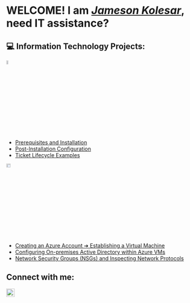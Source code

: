   <h1>WELCOME! I am <i><a href="https://linkedin.com/in/Jameson-Kolesar">Jameson Kolesar</a></i>, need IT assistance?</h1>

<h2>💻 Information Technology Projects:</h2>
<img src="https://i.imgur.com/KzJbWRS.png" height="5%" width="10%" alt="osTicket"/>

  - [Prerequisites and Installation](https://github.com/JTYKolesar/osticket-prereqs)
  - [Post-Installation Configuration](https://github.com/JTYKolesar/post-install-config)
  - [Ticket Lifecycle Examples](https://github.com/JTYKolesar/ticket-lifecycle)

<img src="https://i.imgur.com/1DDZ4Ui.png" height="5%" width="15%" alt="Microsoft Azure"/>

  - [Creating an Azure Account ➔ Establishing a Virtual Machine](https://github.com/JTYKolesar/azure-start)
  - [Configuring On-premises Active Directory within Azure VMs](https://github.com/JTYKolesar/configure-ad)
  - [Network Security Groups (NSGs) and Inspecting Network Protocols](https://github.com/JTYKolesar/azure-network-protocols)
  
<h2>Connect with me:</h2>

[<img align="left" alt="JTYK | LinkedIn" width="22px" src="https://cdn.jsdelivr.net/npm/simple-icons@v3/icons/linkedin.svg" />][linkedin]

[linkedin]: https://www.linkedin.com/in/jameson-kolesar/
